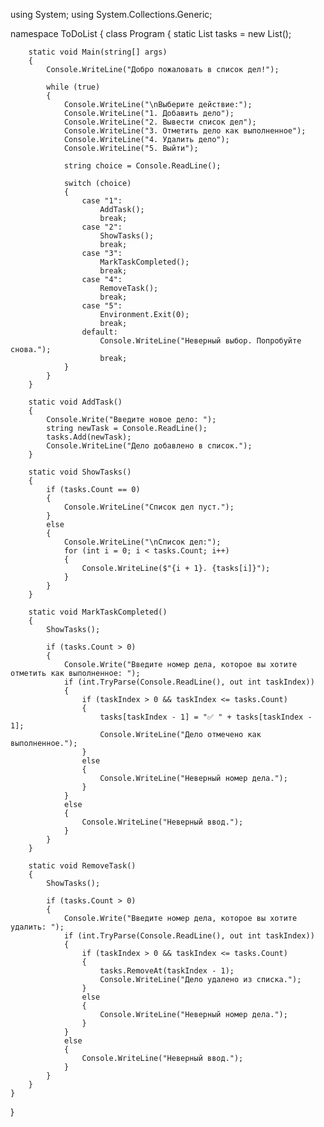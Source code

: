 using System;
using System.Collections.Generic;

namespace ToDoList
{
    class Program
    {
        static List<string> tasks = new List<string>();

        static void Main(string[] args)
        {
            Console.WriteLine("Добро пожаловать в список дел!");

            while (true)
            {
                Console.WriteLine("\nВыберите действие:");
                Console.WriteLine("1. Добавить дело");
                Console.WriteLine("2. Вывести список дел");
                Console.WriteLine("3. Отметить дело как выполненное");
                Console.WriteLine("4. Удалить дело");
                Console.WriteLine("5. Выйти");

                string choice = Console.ReadLine();

                switch (choice)
                {
                    case "1":
                        AddTask();
                        break;
                    case "2":
                        ShowTasks();
                        break;
                    case "3":
                        MarkTaskCompleted();
                        break;
                    case "4":
                        RemoveTask();
                        break;
                    case "5":
                        Environment.Exit(0);
                        break;
                    default:
                        Console.WriteLine("Неверный выбор. Попробуйте снова.");
                        break;
                }
            }
        }

        static void AddTask()
        {
            Console.Write("Введите новое дело: ");
            string newTask = Console.ReadLine();
            tasks.Add(newTask);
            Console.WriteLine("Дело добавлено в список.");
        }

        static void ShowTasks()
        {
            if (tasks.Count == 0)
            {
                Console.WriteLine("Список дел пуст.");
            }
            else
            {
                Console.WriteLine("\nСписок дел:");
                for (int i = 0; i < tasks.Count; i++)
                {
                    Console.WriteLine($"{i + 1}. {tasks[i]}");
                }
            }
        }

        static void MarkTaskCompleted()
        {
            ShowTasks();

            if (tasks.Count > 0)
            {
                Console.Write("Введите номер дела, которое вы хотите отметить как выполненное: ");
                if (int.TryParse(Console.ReadLine(), out int taskIndex))
                {
                    if (taskIndex > 0 && taskIndex <= tasks.Count)
                    {
                        tasks[taskIndex - 1] = "✅ " + tasks[taskIndex - 1];
                        Console.WriteLine("Дело отмечено как выполненное.");
                    }
                    else
                    {
                        Console.WriteLine("Неверный номер дела.");
                    }
                }
                else
                {
                    Console.WriteLine("Неверный ввод.");
                }
            }
        }

        static void RemoveTask()
        {
            ShowTasks();

            if (tasks.Count > 0)
            {
                Console.Write("Введите номер дела, которое вы хотите удалить: ");
                if (int.TryParse(Console.ReadLine(), out int taskIndex))
                {
                    if (taskIndex > 0 && taskIndex <= tasks.Count)
                    {
                        tasks.RemoveAt(taskIndex - 1);
                        Console.WriteLine("Дело удалено из списка.");
                    }
                    else
                    {
                        Console.WriteLine("Неверный номер дела.");
                    }
                }
                else
                {
                    Console.WriteLine("Неверный ввод.");
                }
            }
        }
    }
}
